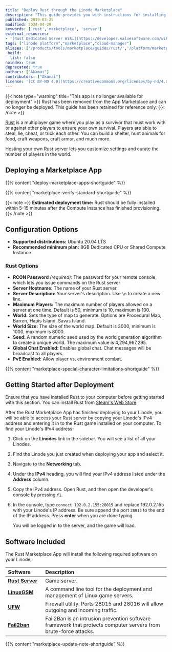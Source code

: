 ```yaml
---
title: "Deploy Rust through the Linode Marketplace"
description: "This guide provides you with instructions for installing Rust, a multiplayer game where you play as a survivor, on a Linode using the One-Click Marketplace App."
published: 2019-03-25
modified: 2024-04-29
keywords: ['rust','marketplace', 'server']
external_resources:
- '[Rust Dedicated Server Wiki](https://developer.valvesoftware.com/wiki/Rust_Dedicated_Server)'
tags: ["linode platform","marketplace","cloud-manager"]
aliases: ['/products/tools/marketplace/guides/rust/','/platform/marketplace/deploying-rust-with-marketplace-apps/', '/platform/one-click/deploying-rust-with-one-click-apps/','/guides/deploying-rust-with-one-click-apps/', '/guides/deploying-rust-with-marketplace-apps/','/guides/rust-marketplace-app/']
_build:
  list: false
noindex: true
deprecated: true
authors: ["Akamai"]
contributors: ["Akamai"]
license: '[CC BY-ND 4.0](https://creativecommons.org/licenses/by-nd/4.0)'
---
```


{{< note type="warning" title="This app is no longer available for deployment" >}}
Rust has been removed from the App Marketplace and can no longer be deployed. This guide has been retained for reference only.
{{< /note >}}

[Rust](https://rust.facepunch.com/) is a multiplayer game where you play as a survivor that must work with or against other players to ensure your own survival. Players are able to steal, lie, cheat, or trick each other. You can build a shelter, hunt animals for food, craft weapons, craft armor, and much more.

Hosting your own Rust server lets you customize settings and curate the number of players in the world.

## Deploying a Marketplace App

{{% content "deploy-marketplace-apps-shortguide" %}}

{{% content "marketplace-verify-standard-shortguide" %}}

{{< note >}}
**Estimated deployment time:** Rust should be fully installed within 5-15 minutes after the Compute Instance has finished provisioning.
{{< /note >}}

## Configuration Options

- **Supported distributions:** Ubuntu 20.04 LTS
- **Recommended minimum plan:** 8GB Dedicated CPU or Shared Compute Instance

### Rust Options

- **RCON Password** *(required)*: The password for your remote console, which lets you issue commands on the Rust server
- **Server Hostname:** The name of your Rust server.
- **Server Description:** Your server's description. Use `\n` to create a new line.
- **Maximum Players:** The maximum number of players allowed on a server at one time. Default is 50, minimum is 10, maximum is 100.
- **World:** Sets the type of map to generate. Options are Procedural Map, Barren, Hapis Island, Savas Island.
- **World Size:** The size of the world map. Default is 3000, minimum is 1000, maximum is 8000.
- **Seed:** A random numeric seed used by the world generation algorithm to create a unique world. The maximum value is 4,294,967,295.
- **Global Chat Enabled:** Enables global chat. Chat messages will be broadcast to all players.
- **PvE Enabled:** Allow player vs. environment combat.

{{% content "marketplace-special-character-limitations-shortguide" %}}

## Getting Started after Deployment

Ensure that you have installed Rust to your computer before getting started with this section. You can install Rust from [Steam's Web Store](https://store.steampowered.com/).

After the Rust Marketplace App has finished deploying to your Linode, you will be able to access your Rust server by copying your Linode's IPv4 address and entering it in to the Rust game installed on your computer. To find your Linode's IPv4 address:

1. Click on the **Linodes** link in the sidebar. You will see a list of all your Linodes.

2. Find the Linode you just created when deploying your app and select it.

3. Navigate to the **Networking** tab.

4. Under the **IPv4** heading, you will find your IPv4 address listed under the **Address** column.

5. Copy the IPv4 address. Open Rust, and then open the developer's console by pressing `f1`.

6. In the console, type `connect 192.0.2.155:28015` and replace 192.0.2.155 with your Linode's IP address. Be sure append the port `28015` to the end of the IP address. Press **enter** when you are done typing.

    <!--![Rust developer's console log in process.](rust-marketplace-developers-console.png)-->

    You will be logged in to the server, and the game will load.

## Software Included

The Rust Marketplace App will install the following required software on your Linode:

| **Software**&nbsp;&nbsp;&nbsp;&nbsp;&nbsp;&nbsp;&nbsp; | **Description** |
|:--------------|:------------|
| [**Rust Server**](https://store.steampowered.com/app/252490/Rust/) | Game server. |
| [**LinuxGSM**](https://linuxgsm.com) | A command line tool for the deployment and management of Linux game servers. |
| [**UFW**](https://wiki.ubuntu.com/UncomplicatedFirewall) | Firewall utility. Ports 28015 and 28016 will allow outgoing and incoming traffic. |
| [**Fail2ban**](https://www.fail2ban.org/wiki/index.php/Main_Page) | Fail2Ban is an intrusion prevention software framework that protects computer servers from brute-force attacks. |

{{% content "marketplace-update-note-shortguide" %}}
